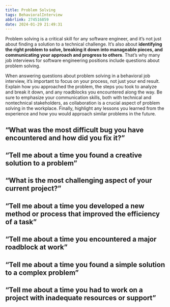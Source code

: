 ```yaml
---
title: Problem Solving
tags: BehavioralInterview
abbrlink: 274516859
date: 2024-01-29 21:49:31
---
```

Problem solving is a critical skill for any software engineer, and it’s not just about finding a solution to a technical challenge. It’s also about **identifying the right problem to solve, breaking it down into manageable pieces, and communicating your approach and progress to others**. That’s why many job interviews for software engineering positions include questions about problem solving.

When answering questions about problem solving in a behavioral job interview, it’s important to focus on your process, not just your end result. Explain how you approached the problem, the steps you took to analyze and break it down, and any roadblocks you encountered along the way. Be sure to emphasize your communication skills, both with technical and nontechnical stakeholders, as collaboration is a crucial aspect of problem solving in the workplace. Finally, highlight any lessons you learned from the experience and how you would approach similar problems in the future.
<!--more-->

## “What was the most difficult bug you have encountered and how did you fix it?”

## “Tell me about a time you found a creative solution to a problem”

## “What is the most challenging aspect of your current project?”

## “Tell me about a time you developed a new method or process that improved the efficiency of a task”

## “Tell me about a time you encountered a major roadblock at work”

## “Tell me about a time you found a simple solution to a complex problem”

## “Tell me about a time you had to work on a project with inadequate resources or support”
